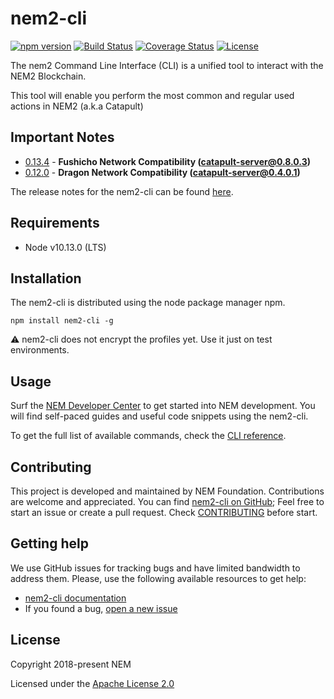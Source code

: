 # nem2-cli

[![npm version](https://badge.fury.io/js/nem2-cli.svg)](https://badge.fury.io/js/nem2-cli)
[![Build Status](https://api.travis-ci.org/nemtech/nem2-cli.svg?branch=master)](https://travis-ci.org/nemtech/nem2-cli)
[![Coverage Status](https://coveralls.io/repos/github/nemtech/nem2-cli/badge.svg?branch=travis-ci)](https://coveralls.io/github/nemtech/nem2-cli?branch=travis-ci)
[![License](https://img.shields.io/badge/License-Apache%202.0-blue.svg)](https://opensource.org/licenses/Apache-2.0)

The nem2 Command Line Interface (CLI) is a unified tool to interact with the NEM2 Blockchain.

This tool will enable you perform the most common and regular used actions in NEM2 (a.k.a Catapult)

## Important Notes

- [0.13.4](CHANGELOG.md#0134-28-Oct-2019) - **Fushicho Network Compatibility (catapult-server@0.8.0.3)**
- [0.12.0](CHANGELOG.md#0120-04-Jun-2019) - **Dragon Network Compatibility (catapult-server@0.4.0.1)**

The release notes for the nem2-cli can be found [here](CHANGELOG.md).

## Requirements

- Node v10.13.0 (LTS)

## Installation

The nem2-cli is distributed using the node package manager npm.

`npm install nem2-cli -g`

:warning: nem2-cli does not encrypt the profiles yet. Use it just on test environments.

## Usage

Surf the [NEM Developer Center][docs] to get started into NEM development. You will find self-paced guides and useful code snippets using the nem2-cli.

To get the full list of available commands, check the [CLI reference][docs].

## Contributing

This project is developed and maintained by NEM Foundation. Contributions are welcome and appreciated. You can find [nem2-cli on GitHub][self];
Feel free to start an issue or create a pull request. Check [CONTRIBUTING](CONTRIBUTING.md) before start.

## Getting help

We use GitHub issues for tracking bugs and have limited bandwidth to address them.
Please, use the following available resources to get help:

- [nem2-cli documentation][docs]
- If you found a bug, [open a new issue][issues]

## License

Copyright 2018-present NEM

Licensed under the [Apache License 2.0](LICENSE)

[self]: https://github.com/nemtech/nem2-cli
[docs]: https://nemtech.github.io/cli.html
[issues]: https://github.com/nemtech/nem2-cli/issues
